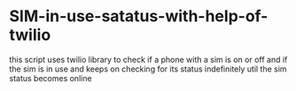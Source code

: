 # SIM-in-use-satatus-with-help-of-twilio
this script uses twilio library to check if a phone with a sim is on or off and if the sim is in use and  keeps on checking for its status indefinitely util the sim status becomes online
